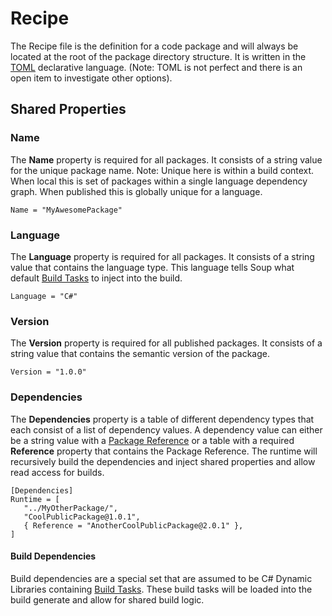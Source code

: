 # Recipe

The Recipe file is the definition for a code package and will always be located at the root of the package directory structure. It is written in the [TOML](https://toml.io/en/) declarative language. (Note: TOML is not perfect and there is an open item to investigate other options).

## Shared Properties

### Name
The **Name** property is required for all packages. It consists of a string value for the unique package name. Note: Unique here is within a build context. When local this is set of packages within a single language dependency graph. When published this is globally unique for a language.
```
Name = "MyAwesomePackage"
```

### Language
The **Language** property is required for all packages. It consists of a string value that contains the language type. This language tells Soup what default [Build Tasks](Build-Task.md) to inject into the build.
```
Language = "C#"
```

### Version
The **Version** property is required for all published packages. It consists of a string value that contains the semantic version of the package.
```
Version = "1.0.0"
```

### Dependencies
The **Dependencies** property is a table of different dependency types that each consist of a list of dependency values. A dependency value can either be a string value with a [Package Reference](Package-Reference.md) or a table with a required **Reference** property that contains the Package Reference. The runtime will recursively build the dependencies and inject shared properties and allow read access for builds.
```
[Dependencies]
Runtime = [
   "../MyOtherPackage/",
   "CoolPublicPackage@1.0.1",
   { Reference = "AnotherCoolPublicPackage@2.0.1" },
]
```

#### Build Dependencies
Build dependencies are a special set that are assumed to be C# Dynamic Libraries containing [Build Tasks](Build-Task.md). These build tasks will be loaded into the build generate and allow for shared build logic.